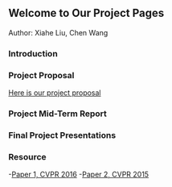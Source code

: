 ## Welcome to Our Project Pages

Author: Xiahe Liu, Chen Wang

### Introduction

### Project Proposal

[Here is our project proposal](https://github.com/shynehua/SemanticSegmentation/edit/master/files/proposal.pdf)


### Project Mid-Term Report 

### Final Project Presentations

### Resource
-[Paper 1, CVPR 2016](https://people.eecs.berkeley.edu/~jonlong/long_shelhamer_fcn.pdf)
-[Paper 2, CVPR 2015](https://arxiv.org/pdf/1504.01013.pdf)
